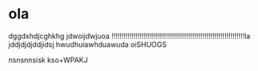 
# ola 
dggdxhdjcghkhg
jdwoijdwjuoa
!!!!!!!!!!!!!!!!!!!!!!!!!!!!!!!!!!!!!!!!!!!!!!!!!!!!!!!!!!!!!!!!!!la
jddjdjdjddjidsj
hwudhuiawhduawuda
oiSHUOGS

nsnsnnsisk
kso+WPAKJ
